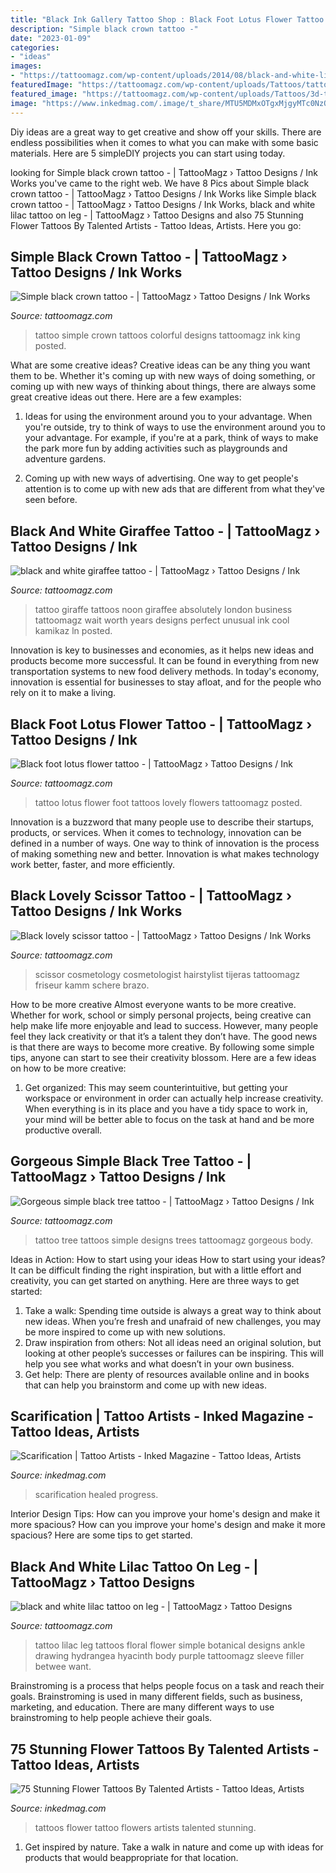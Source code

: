 ```yaml
---
title: "Black Ink Gallery Tattoo Shop : Black Foot Lotus Flower Tattoo -"
description: "Simple black crown tattoo -"
date: "2023-01-09"
categories:
- "ideas"
images:
- "https://tattoomagz.com/wp-content/uploads/2014/08/black-and-white-lilac-tattoo-on-leg.jpg"
featuredImage: "https://tattoomagz.com/wp-content/uploads/Tattoos/tattoo-tattoo-ideas-flower-tattoo/Black-foot-lotus-flower-tattoo.jpg"
featured_image: "https://tattoomagz.com/wp-content/uploads/Tattoos/3d-tattoo/Black-lovely-scissor-tattoo.jpg"
image: "https://www.inkedmag.com/.image/t_share/MTU5MDMxOTgxMjgyMTc0NzQ0/75-flowers-feat.jpg"
---
```



Diy ideas are a great way to get creative and show off your skills. There are endless possibilities when it comes to what you can make with some basic materials. Here are 5 simpleDIY projects you can start using today.

	

		
looking for Simple black crown tattoo - | TattooMagz › Tattoo Designs / Ink Works you've came to the right web. We have 8 Pics about Simple black crown tattoo - | TattooMagz › Tattoo Designs / Ink Works like Simple black crown tattoo - | TattooMagz › Tattoo Designs / Ink Works, black and white lilac tattoo on leg - | TattooMagz › Tattoo Designs and also 75 Stunning Flower Tattoos By Talented Artists - Tattoo Ideas, Artists. Here you go:
		
    
## Simple Black Crown Tattoo - | TattooMagz › Tattoo Designs / Ink Works

<img loading=lazy src="https://tattoomagz.com/wp-content/uploads/Tattoos/Simple-black-crown-tattoo.jpg" onerror="this.onerror=null;this.src='https://tse3.mm.bing.net/th?id=OIP.WVig0KwfhJPCX_R2DO2qpQHaMO&amp;pid=15.1';" alt="Simple black crown tattoo - | TattooMagz › Tattoo Designs / Ink Works">

_Source: tattoomagz.com_

>tattoo simple crown tattoos colorful designs tattoomagz ink king posted. 

	

What are some creative ideas?
Creative ideas can be any thing you want them to be. Whether it's coming up with new ways of doing something, or coming up with new ways of thinking about things, there are always some great creative ideas out there. Here are a few examples: 
1. Ideas for using the environment around you to your advantage. When you're outside, try to think of ways to use the environment around you to your advantage. For example, if you're at a park, think of ways to make the park more fun by adding activities such as playgrounds and adventure gardens. 

2. Coming up with new ways of advertising. One way to get people's attention is to come up with new ads that are different from what they've seen before.

    
## Black And White Giraffee Tattoo - | TattooMagz › Tattoo Designs / Ink

<img loading=lazy src="https://tattoomagz.com/wp-content/uploads/2014/08/black-and-white-giraffee-tattoo.jpg" onerror="this.onerror=null;this.src='https://tse3.mm.bing.net/th?id=OIP.L7OVH19xqZrJiuB7daibKAHaVH&amp;pid=15.1';" alt="black and white giraffee tattoo - | TattooMagz › Tattoo Designs / Ink">

_Source: tattoomagz.com_

>tattoo giraffe tattoos noon giraffee absolutely london business tattoomagz wait worth years designs perfect unusual ink cool kamikaz ln posted. 

	

Innovation is key to businesses and economies, as it helps new ideas and products become more successful. It can be found in everything from new transportation systems to new food delivery methods. In today's economy, innovation is essential for businesses to stay afloat, and for the people who rely on it to make a living.

    
## Black Foot Lotus Flower Tattoo - | TattooMagz › Tattoo Designs / Ink

<img loading=lazy src="https://tattoomagz.com/wp-content/uploads/Tattoos/tattoo-tattoo-ideas-flower-tattoo/Black-foot-lotus-flower-tattoo.jpg" onerror="this.onerror=null;this.src='https://tse3.mm.bing.net/th?id=OIP.6T8Mzt4kKxBUy8fhi_YUtwHaJ3&amp;pid=15.1';" alt="Black foot lotus flower tattoo - | TattooMagz › Tattoo Designs / Ink">

_Source: tattoomagz.com_

>tattoo lotus flower foot tattoos lovely flowers tattoomagz posted. 

	

Innovation is a buzzword that many people use to describe their startups, products, or services. When it comes to technology, innovation can be defined in a number of ways. One way to think of innovation is the process of making something new and better. Innovation is what makes technology work better, faster, and more efficiently.

    
## Black Lovely Scissor Tattoo - | TattooMagz › Tattoo Designs / Ink Works

<img loading=lazy src="https://tattoomagz.com/wp-content/uploads/Tattoos/3d-tattoo/Black-lovely-scissor-tattoo.jpg" onerror="this.onerror=null;this.src='https://tse4.mm.bing.net/th?id=OIP.qNcnIA1yYGu44eZh-ULf3QHaJ6&amp;pid=15.1';" alt="Black lovely scissor tattoo - | TattooMagz › Tattoo Designs / Ink Works">

_Source: tattoomagz.com_

>scissor cosmetology cosmetologist hairstylist tijeras tattoomagz friseur kamm schere brazo. 

	

How to be more creative
Almost everyone wants to be more creative. Whether for work, school or simply personal projects, being creative can help make life more enjoyable and lead to success. However, many people feel they lack creativity or that it’s a talent they don’t have. The good news is that there are ways to become more creative. By following some simple tips, anyone can start to see their creativity blossom.
Here are a few ideas on how to be more creative:

1) Get organized: This may seem counterintuitive, but getting your workspace or environment in order can actually help increase creativity. When everything is in its place and you have a tidy space to work in, your mind will be better able to focus on the task at hand and be more productive overall.

    
## Gorgeous Simple Black Tree Tattoo - | TattooMagz › Tattoo Designs / Ink

<img loading=lazy src="https://tattoomagz.com/wp-content/uploads/Tattoos/Gorgeous-simple-black-tree-tattoo.jpg" onerror="this.onerror=null;this.src='https://tse3.mm.bing.net/th?id=OIP.h4YUchazhuEDEmQfYTiEQgHaOy&amp;pid=15.1';" alt="Gorgeous simple black tree tattoo - | TattooMagz › Tattoo Designs / Ink">

_Source: tattoomagz.com_

>tattoo tree tattoos simple designs trees tattoomagz gorgeous body. 

	

Ideas in Action: How to start using your ideas
How to start using your ideas? It can be difficult finding the right inspiration, but with a little effort and creativity, you can get started on anything. Here are three ways to get started: 
1. Take a walk: Spending time outside is always a great way to think about new ideas. When you’re fresh and unafraid of new challenges, you may be more inspired to come up with new solutions. 
2. Draw inspiration from others: Not all ideas need an original solution, but looking at other people’s successes or failures can be inspiring. This will help you see what works and what doesn’t in your own business. 
3. Get help: There are plenty of resources available online and in books that can help you brainstorm and come up with new ideas.

    
## Scarification | Tattoo Artists - Inked Magazine - Tattoo Ideas, Artists

<img loading=lazy src="https://www.inkedmag.com/.image/c_limit%2Ccs_srgb%2Cfl_progressive%2Cq_auto:good%2Cw_700/MTYxMTM4MTgyNzc0MDcyODM0/5162ff7914b7318d96f008a0e77912ab.jpg" onerror="this.onerror=null;this.src='https://tse4.mm.bing.net/th?id=OIP.PF82Mfm8GlGBlFT_TnJ0DgHaHa&amp;pid=15.1';" alt="Scarification | Tattoo Artists - Inked Magazine - Tattoo Ideas, Artists">

_Source: inkedmag.com_

>scarification healed progress. 

	

Interior Design Tips: How can you improve your home's design and make it more spacious?
How can you improve your home's design and make it more spacious? Here are some tips to get started.

    
## Black And White Lilac Tattoo On Leg - | TattooMagz › Tattoo Designs

<img loading=lazy src="https://tattoomagz.com/wp-content/uploads/2014/08/black-and-white-lilac-tattoo-on-leg.jpg" onerror="this.onerror=null;this.src='https://tse1.mm.bing.net/th?id=OIP.J2QIOBoi1lhyi9_mZl4ZfgHaHa&amp;pid=15.1';" alt="black and white lilac tattoo on leg - | TattooMagz › Tattoo Designs">

_Source: tattoomagz.com_

>tattoo lilac leg tattoos floral flower simple botanical designs ankle drawing hydrangea hyacinth body purple tattoomagz sleeve filler betwee want. 

	

Brainstroming is a process that helps people focus on a task and reach their goals. Brainstroming is used in many different fields, such as business, marketing, and education. There are many different ways to use brainstroming to help people achieve their goals.

    
## 75 Stunning Flower Tattoos By Talented Artists - Tattoo Ideas, Artists

<img loading=lazy src="https://www.inkedmag.com/.image/t_share/MTU5MDMxOTgxMjgyMTc0NzQ0/75-flowers-feat.jpg" onerror="this.onerror=null;this.src='https://tse1.mm.bing.net/th?id=OIP.MHs19n29cVMwQuNVWAZOFwHaF7&amp;pid=15.1';" alt="75 Stunning Flower Tattoos By Talented Artists - Tattoo Ideas, Artists">

_Source: inkedmag.com_

>tattoos flower tattoo flowers artists talented stunning. 

	

1. Get inspired by nature. Take a walk in nature and come up with ideas for products that would beappropriate for that location.

